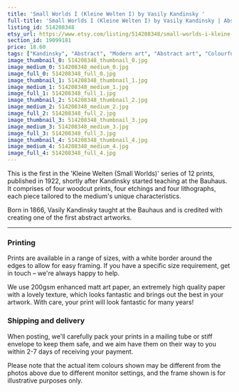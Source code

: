 ```yaml
---
title: 'Small Worlds I (Kleine Welten I) by Vasily Kandinsky '
full-title: 'Small Worlds I (Kleine Welten I) by Vasily Kandinsky | Abstract modern art | Fine art reproduction print | Bauhaus'
listing_id: 514208348
etsy_url: https://www.etsy.com/listing/514208348/small-worlds-i-kleine-welten-i-by-vasily?utm_source=site&utm_medium=api&utm_campaign=api
section_id: 19099181
price: 18.60
tags: ["Kandinsky", "Abstract", "Modern art", "Abstract art", "Colourful", "Bauhaus", "Art print", "Wall art", "Modernism", "Abstract expression", "Mid century modern", "Expressionist", "Wassily Kandinsky"]
image_thumbnail_0: 514208348_thumbnail_0.jpg
image_medium_0: 514208348_medium_0.jpg
image_full_0: 514208348_full_0.jpg
image_thumbnail_1: 514208348_thumbnail_1.jpg
image_medium_1: 514208348_medium_1.jpg
image_full_1: 514208348_full_1.jpg
image_thumbnail_2: 514208348_thumbnail_2.jpg
image_medium_2: 514208348_medium_2.jpg
image_full_2: 514208348_full_2.jpg
image_thumbnail_3: 514208348_thumbnail_3.jpg
image_medium_3: 514208348_medium_3.jpg
image_full_3: 514208348_full_3.jpg
image_thumbnail_4: 514208348_thumbnail_4.jpg
image_medium_4: 514208348_medium_4.jpg
image_full_4: 514208348_full_4.jpg
---
```

This is the first in the &#39;Kleine Welten (Small Worlds)&#39; series of 12 prints, published in 1922, shortly after Kandinsky started teaching at the Bauhaus. It comprises of four woodcut prints, four etchings and four lithographs, each piece tailored to the medium&#39;s unique characteristics.

Born in 1866, Vasily Kandinsky taught at the Bauhaus and is credited with creating one of the first abstract artworks.

---

### Printing

Prints are available in a range of sizes, with a white border around the edges to allow for easy framing. If you have a specific size requirement, get in touch – we&#39;re always happy to help.

We use 200gsm enhanced matt art paper, an extremely high quality paper with a lovely texture, which looks fantastic and brings out the best in your artwork. With care, your print will look fantastic for many years!

### Shipping and delivery

When posting, we&#39;ll carefully pack your prints in a mailing tube or stiff envelope to keep them safe, and we aim have them on their way to you within 2-7 days of receiving your payment.

Please note that the actual item colours shown may be different from the photos above due to different monitor settings, and the frame shown is for illustrative purposes only.
